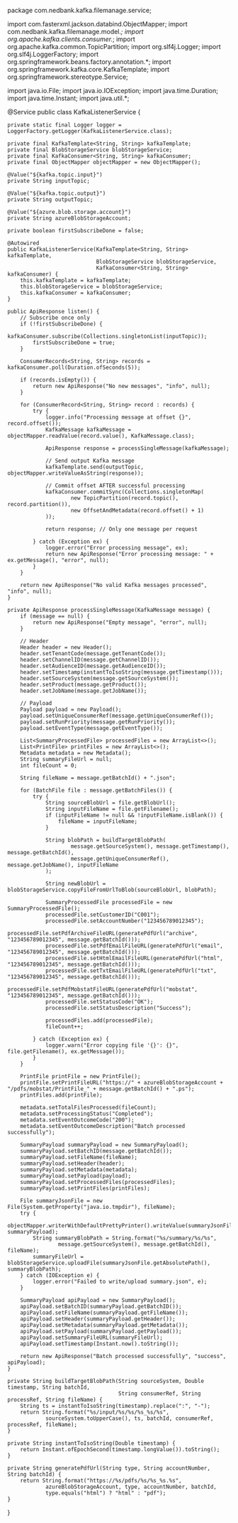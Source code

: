 package com.nedbank.kafka.filemanage.service;

import com.fasterxml.jackson.databind.ObjectMapper;
import com.nedbank.kafka.filemanage.model.*;
import org.apache.kafka.clients.consumer.*;
import org.apache.kafka.common.TopicPartition;
import org.slf4j.Logger;
import org.slf4j.LoggerFactory;
import org.springframework.beans.factory.annotation.*;
import org.springframework.kafka.core.KafkaTemplate;
import org.springframework.stereotype.Service;

import java.io.File;
import java.io.IOException;
import java.time.Duration;
import java.time.Instant;
import java.util.*;

@Service
public class KafkaListenerService {

    private static final Logger logger = LoggerFactory.getLogger(KafkaListenerService.class);

    private final KafkaTemplate<String, String> kafkaTemplate;
    private final BlobStorageService blobStorageService;
    private final KafkaConsumer<String, String> kafkaConsumer;
    private final ObjectMapper objectMapper = new ObjectMapper();

    @Value("${kafka.topic.input}")
    private String inputTopic;

    @Value("${kafka.topic.output}")
    private String outputTopic;

    @Value("${azure.blob.storage.account}")
    private String azureBlobStorageAccount;

    private boolean firstSubscribeDone = false;

    @Autowired
    public KafkaListenerService(KafkaTemplate<String, String> kafkaTemplate,
                                BlobStorageService blobStorageService,
                                KafkaConsumer<String, String> kafkaConsumer) {
        this.kafkaTemplate = kafkaTemplate;
        this.blobStorageService = blobStorageService;
        this.kafkaConsumer = kafkaConsumer;
    }

    public ApiResponse listen() {
        // Subscribe once only
        if (!firstSubscribeDone) {
            kafkaConsumer.subscribe(Collections.singletonList(inputTopic));
            firstSubscribeDone = true;
        }

        ConsumerRecords<String, String> records = kafkaConsumer.poll(Duration.ofSeconds(5));

        if (records.isEmpty()) {
            return new ApiResponse("No new messages", "info", null);
        }

        for (ConsumerRecord<String, String> record : records) {
            try {
                logger.info("Processing message at offset {}", record.offset());
                KafkaMessage kafkaMessage = objectMapper.readValue(record.value(), KafkaMessage.class);

                ApiResponse response = processSingleMessage(kafkaMessage);

                // Send output Kafka message
                kafkaTemplate.send(outputTopic, objectMapper.writeValueAsString(response));

                // Commit offset AFTER successful processing
                kafkaConsumer.commitSync(Collections.singletonMap(
                        new TopicPartition(record.topic(), record.partition()),
                        new OffsetAndMetadata(record.offset() + 1)
                ));

                return response; // Only one message per request

            } catch (Exception ex) {
                logger.error("Error processing message", ex);
                return new ApiResponse("Error processing message: " + ex.getMessage(), "error", null);
            }
        }

        return new ApiResponse("No valid Kafka messages processed", "info", null);
    }

    private ApiResponse processSingleMessage(KafkaMessage message) {
        if (message == null) {
            return new ApiResponse("Empty message", "error", null);
        }

        // Header
        Header header = new Header();
        header.setTenantCode(message.getTenantCode());
        header.setChannelID(message.getChannelID());
        header.setAudienceID(message.getAudienceID());
        header.setTimestamp(instantToIsoString(message.getTimestamp()));
        header.setSourceSystem(message.getSourceSystem());
        header.setProduct(message.getProduct());
        header.setJobName(message.getJobName());

        // Payload
        Payload payload = new Payload();
        payload.setUniqueConsumerRef(message.getUniqueConsumerRef());
        payload.setRunPriority(message.getRunPriority());
        payload.setEventType(message.getEventType());

        List<SummaryProcessedFile> processedFiles = new ArrayList<>();
        List<PrintFile> printFiles = new ArrayList<>();
        Metadata metadata = new Metadata();
        String summaryFileUrl = null;
        int fileCount = 0;

        String fileName = message.getBatchId() + ".json";

        for (BatchFile file : message.getBatchFiles()) {
            try {
                String sourceBlobUrl = file.getBlobUrl();
                String inputFileName = file.getFilename();
                if (inputFileName != null && !inputFileName.isBlank()) {
                    fileName = inputFileName;
                }

                String blobPath = buildTargetBlobPath(
                        message.getSourceSystem(), message.getTimestamp(), message.getBatchId(),
                        message.getUniqueConsumerRef(), message.getJobName(), inputFileName
                );

                String newBlobUrl = blobStorageService.copyFileFromUrlToBlob(sourceBlobUrl, blobPath);

                SummaryProcessedFile processedFile = new SummaryProcessedFile();
                processedFile.setCustomerID("C001");
                processedFile.setAccountNumber("123456789012345");
                processedFile.setPdfArchiveFileURL(generatePdfUrl("archive", "123456789012345", message.getBatchId()));
                processedFile.setPdfEmailFileURL(generatePdfUrl("email", "123456789012345", message.getBatchId()));
                processedFile.setHtmlEmailFileURL(generatePdfUrl("html", "123456789012345", message.getBatchId()));
                processedFile.setTxtEmailFileURL(generatePdfUrl("txt", "123456789012345", message.getBatchId()));
                processedFile.setPdfMobstatFileURL(generatePdfUrl("mobstat", "123456789012345", message.getBatchId()));
                processedFile.setStatusCode("OK");
                processedFile.setStatusDescription("Success");

                processedFiles.add(processedFile);
                fileCount++;

            } catch (Exception ex) {
                logger.warn("Error copying file '{}': {}", file.getFilename(), ex.getMessage());
            }
        }

        PrintFile printFile = new PrintFile();
        printFile.setPrintFileURL("https://" + azureBlobStorageAccount + "/pdfs/mobstat/PrintFile_" + message.getBatchId() + ".ps");
        printFiles.add(printFile);

        metadata.setTotalFilesProcessed(fileCount);
        metadata.setProcessingStatus("Completed");
        metadata.setEventOutcomeCode("200");
        metadata.setEventOutcomeDescription("Batch processed successfully");

        SummaryPayload summaryPayload = new SummaryPayload();
        summaryPayload.setBatchID(message.getBatchId());
        summaryPayload.setFileName(fileName);
        summaryPayload.setHeader(header);
        summaryPayload.setMetadata(metadata);
        summaryPayload.setPayload(payload);
        summaryPayload.setProcessedFiles(processedFiles);
        summaryPayload.setPrintFiles(printFiles);

        File summaryJsonFile = new File(System.getProperty("java.io.tmpdir"), fileName);
        try {
            objectMapper.writerWithDefaultPrettyPrinter().writeValue(summaryJsonFile, summaryPayload);
            String summaryBlobPath = String.format("%s/summary/%s/%s",
                    message.getSourceSystem(), message.getBatchId(), fileName);
            summaryFileUrl = blobStorageService.uploadFile(summaryJsonFile.getAbsolutePath(), summaryBlobPath);
        } catch (IOException e) {
            logger.error("Failed to write/upload summary.json", e);
        }

        SummaryPayload apiPayload = new SummaryPayload();
        apiPayload.setBatchID(summaryPayload.getBatchID());
        apiPayload.setFileName(summaryPayload.getFileName());
        apiPayload.setHeader(summaryPayload.getHeader());
        apiPayload.setMetadata(summaryPayload.getMetadata());
        apiPayload.setPayload(summaryPayload.getPayload());
        apiPayload.setSummaryFileURL(summaryFileUrl);
        apiPayload.setTimestamp(Instant.now().toString());

        return new ApiResponse("Batch processed successfully", "success", apiPayload);
    }

    private String buildTargetBlobPath(String sourceSystem, Double timestamp, String batchId,
                                       String consumerRef, String processRef, String fileName) {
        String ts = instantToIsoString(timestamp).replace(":", "-");
        return String.format("%s/input/%s/%s/%s_%s/%s",
                sourceSystem.toUpperCase(), ts, batchId, consumerRef, processRef, fileName);
    }

    private String instantToIsoString(Double timestamp) {
        return Instant.ofEpochSecond(timestamp.longValue()).toString();
    }

    private String generatePdfUrl(String type, String accountNumber, String batchId) {
        return String.format("https://%s/pdfs/%s/%s_%s.%s",
                azureBlobStorageAccount, type, accountNumber, batchId,
                type.equals("html") ? "html" : "pdf");
    }
}
